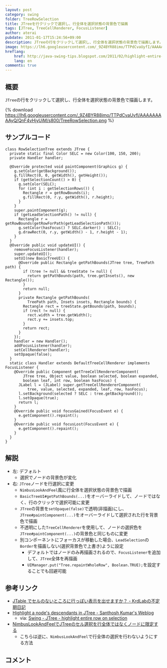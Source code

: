 ```yaml
---
layout: post
category: swing
folder: TreeRowSelection
title: JTreeを行クリックで選択し、行全体を選択状態の背景色で描画
tags: [JTree, TreeCellRenderer, FocusListener]
author: aterai
pubdate: 2011-01-17T15:24:56+09:00
description: JTreeの行をクリックして選択し、行全体を選択状態の背景色で描画します。
image: https://lh6.googleusercontent.com/_9Z4BYR88imo/TTPdCvaUyfI/AAAAAAAAAyQ/QnF4vHjyUiM/s800/TreeRowSelection.png
hreflang:
    href: http://java-swing-tips.blogspot.com/2011/02/highlight-entire-jtree-row-on-selection.html
    lang: en
comments: true
---
```

## 概要
`JTree`の行をクリックして選択し、行全体を選択状態の背景色で描画します。

{% download https://lh6.googleusercontent.com/_9Z4BYR88imo/TTPdCvaUyfI/AAAAAAAAAyQ/QnF4vHjyUiM/s800/TreeRowSelection.png %}

## サンプルコード
<pre class="prettyprint"><code>class RowSelectionTree extends JTree {
  private static final Color SELC = new Color(100, 150, 200);
  private Handler handler;

  @Override protected void paintComponent(Graphics g) {
    g.setColor(getBackground());
    g.fillRect(0, 0, getWidth(), getHeight());
    if (getSelectionCount() &gt; 0) {
      g.setColor(SELC);
      for (int i : getSelectionRows()) {
        Rectangle r = getRowBounds(i);
        g.fillRect(0, r.y, getWidth(), r.height);
      }
    }
    super.paintComponent(g);
    if (getLeadSelectionPath() != null) {
      Rectangle r = getRowBounds(getRowForPath(getLeadSelectionPath()));
      g.setColor(hasFocus() ? SELC.darker() : SELC);
      g.drawRect(0, r.y, getWidth() - 1, r.height - 1);
    }
  }
  @Override public void updateUI() {
    removeFocusListener(handler);
    super.updateUI();
    setUI(new BasicTreeUI() {
      @Override public Rectangle getPathBounds(JTree tree, TreePath path) {
        if (tree != null &amp;&amp; treeState != null) {
          return getPathBounds(path, tree.getInsets(), new Rectangle());
        }
        return null;
      }
      private Rectangle getPathBounds(
          TreePath path, Insets insets, Rectangle bounds) {
        Rectangle rect = treeState.getBounds(path, bounds);
        if (rect != null) {
          rect.width = tree.getWidth();
          rect.y += insets.top;
        }
        return rect;
      }
    });
    handler = new Handler();
    addFocusListener(handler);
    setCellRenderer(handler);
    setOpaque(false);
  }
  static class Handler extends DefaultTreeCellRenderer implements FocusListener {
    @Override public Component getTreeCellRendererComponent(
        JTree tree, Object value, boolean selected, boolean expanded,
        boolean leaf, int row, boolean hasFocus) {
      JLabel l = (JLabel) super.getTreeCellRendererComponent(
          tree, value, selected, expanded, leaf, row, hasFocus);
      l.setBackground(selected ? SELC : tree.getBackground());
      l.setOpaque(true);
      return l;
    }
    @Override public void focusGained(FocusEvent e) {
      e.getComponent().repaint();
    }
    @Override public void focusLost(FocusEvent e) {
      e.getComponent().repaint();
    }
  }
}
</code></pre>

## 解説
- 左: デフォルト
    - 選択でノードの背景色が変化
- 右: `JTree`ノードを行選択に変更
    - `NimbusLookAndFeel`風に行全体を選択状態の背景色で描画
    - `BasicTreeUI#getPathBounds(...)`をオーバーライドして、ノードではなく、行のクリックで選択可能に変更
    - `JTree`の背景を`setOpaque(false)`で透明(非描画)にし、`JTree#paintComponent(...)`をオーバーライドして選択された行を背景色で描画
    - 不透明にした`TreeCellRenderer`を使用して、ノードの選択色を`JTree#paintComponent(...)`の背景色と同じものに変更
    - 別コンポーネントにフォーカスが移動した場合、`LeadSelection`の`Border`を描画しない(選択背景色で上書き)ように設定
        - デフォルトではノードのみ再描画されるので、`FocusListener`を追加して、`JTree`全体を再描画
        - `UIManager.put("Tree.repaintWholeRow", Boolean.TRUE);`を設定することでも回避可能

<!-- dummy comment line for breaking list -->

## 参考リンク
- [JTable でセルのないところに行っぽい表示を出せますか？ - KrdLabの不定期日記](http://d.hatena.ne.jp/KrdLab/20071209/1197143960)
- [Highlight a node's descendants in JTree - Santhosh Kumar's Weblog](http://jroller.com/santhosh/entry/highlight_a_node_s_descendants)
    - via: [Swing - JTree - highlight entire row on selection](https://community.oracle.com/thread/2160338)
- [NimbusLookAndFeelでJTreeのセル選択を行全体ではなくノードに限定する](http://ateraimemo.com/Swing/TreeCellSelectionBackground.html)
    - こちらは逆に、`NimbusLookAndFeel`で行全体の選択を行わないようにする方法

<!-- dummy comment line for breaking list -->

## コメント
